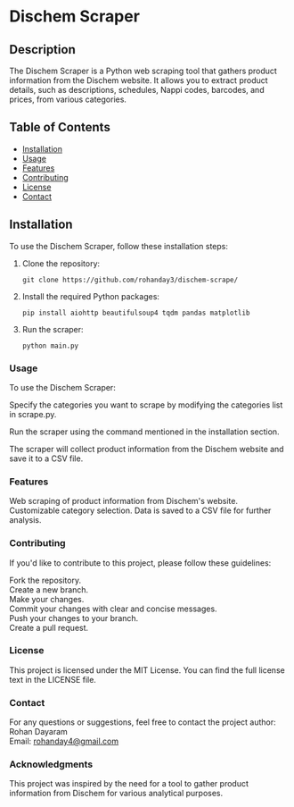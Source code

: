 # Dischem Scraper

## Description

The Dischem Scraper is a Python web scraping tool that gathers product information from the Dischem website. It allows you to extract product details, such as descriptions, schedules, Nappi codes, barcodes, and prices, from various categories.

## Table of Contents

- [Installation](#installation)
- [Usage](#usage)
- [Features](#features)
- [Contributing](#contributing)
- [License](#license)
- [Contact](#contact)

## Installation

To use the Dischem Scraper, follow these installation steps:

1. Clone the repository:
   ```shell
   git clone https://github.com/rohanday3/dischem-scrape/
   ```
2. Install the required Python packages:
   ```shell
   pip install aiohttp beautifulsoup4 tqdm pandas matplotlib
   ```
3. Run the scraper:
   ```shell
   python main.py
   ```

### Usage
To use the Dischem Scraper:

Specify the categories you want to scrape by modifying the categories list in scrape.py.

Run the scraper using the command mentioned in the installation section.

The scraper will collect product information from the Dischem website and save it to a CSV file.

### Features
Web scraping of product information from Dischem's website.
Customizable category selection.
Data is saved to a CSV file for further analysis.

### Contributing
If you'd like to contribute to this project, please follow these guidelines:<br>

Fork the repository.<br>
Create a new branch.<br>
Make your changes.<br>
Commit your changes with clear and concise messages.<br>
Push your changes to your branch.<br>
Create a pull request.<br>

### License
This project is licensed under the MIT License. You can find the full license text in the LICENSE file.

### Contact
For any questions or suggestions, feel free to contact the project author:<br>
Rohan Dayaram<br>
Email: rohanday4@gmail.com<br>

### Acknowledgments
This project was inspired by the need for a tool to gather product information from Dischem for various analytical purposes.
